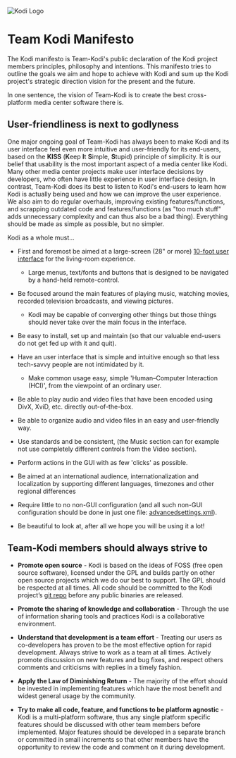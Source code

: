 ![Kodi Logo](resources/banner_slim.png)

# Team Kodi Manifesto

The Kodi manifesto is Team-Kodi's public declaration of the Kodi project members principles, philosophy and intentions. This manifesto tries to outline the goals we aim and hope to achieve with Kodi and sum up the Kodi project's strategic direction vision for the present and the future.

In one sentence, the vision of Team-Kodi is to create the best cross-platform media center software there is.

## User-friendliness is next to godlyness

One major ongoing goal of Team-Kodi has always been to make Kodi and its user interface feel even more intuitive and user-friendly for its end-users, based on the **KISS** (**K**eep **I**t **S**imple, **S**tupid) principle of simplicity. It is our belief that usability is the most important aspect of a media center like Kodi. Many other media center projects make user interface decisions by developers, who often have little experience in user interface design. In contrast, Team-Kodi does its best to listen to Kodi's end-users to learn how Kodi is actually being used and how we can improve the user experience. We also aim to do regular overhauls, improving existing features/functions, and scrapping outdated code and features/functions (as "too much stuff" adds unnecessary complexity and can thus also be a bad thing). Everything should be made as simple as possible, but no simpler.


Kodi as a whole must...


- First and foremost be aimed at a large-screen (28\" or more) [10-foot user interface](https://kodi.wiki/view/10-foot_user_interface) for the living-room experience.

  - Large menus, text/fonts and buttons that is designed to be navigated by a hand-held remote-control.

- Be focused around the main features of playing music, watching movies, recorded television broadcasts, and viewing pictures.

  - Kodi may be capable of converging other things but those things should never take over the main focus in the interface.

- Be easy to install, set up and maintain (so that our valuable end-users do not get fed up with it and quit).

- Have an user interface that is simple and intuitive enough so that less tech-savvy people are not intimidated by it.

  - Make common usage easy, simple 'Human–Computer Interaction (HCI)', from the viewpoint of an ordinary user.

- Be able to play audio and video files that have been encoded using DivX, XviD, etc. directly out-of-the-box.

- Be able to organize audio and video files in an easy and user-friendly way.

- Use standards and be consistent, (the Music section can for example not use completely different controls from the Video section).

- Perform actions in the GUI with as few 'clicks' as possible.

- Be aimed at an international audience, internationalization and localization by supporting different languages, timezones and other regional differences

- Require little to no non-GUI configuration (and all such non-GUI configuration should be done in just one file: [advancedsettings.xml](https://kodi.wiki/view/Advancedsettings.xml)).

- Be beautiful to look at, after all we hope you will be using it a lot!


## Team-Kodi members should always strive to


- **Promote open source** - Kodi is based on the ideas of FOSS (free open source software), licensed under the GPL and builds partly on other open source projects which we do our best to support. The GPL should be respected at all times. All code should be committed to the Kodi project’s [git repo](https://github.com/xbmc/xbmc) before any public binaries are released.

- **Promote the sharing of knowledge and collaboration** - Through the use of information sharing tools and practices Kodi is a collaborative environment.

- **Understand that development is a team effort** - Treating our users as co-developers has proven to be the most effective option for rapid development. Always strive to work as a team at all times. Actively promote discussion on new features and bug fixes, and respect others comments and criticisms with replies in a timely fashion.

- **Apply the Law of Diminishing Return** - The majority of the effort should be invested in implementing features which have the most benefit and widest general usage by the community.

- **Try to make all code, feature, and functions to be platform agnostic** - Kodi is a multi-platform software, thus any single platform specific features should be discussed with other team members before implemented. Major features should be developed in a separate branch or committed in small increments so that other members have the opportunity to review the code and comment on it during development.
